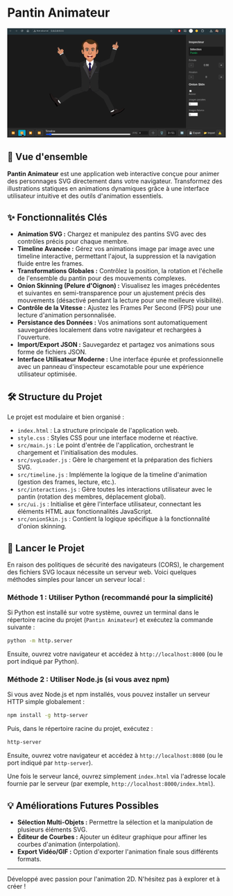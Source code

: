 # Pantin Animateur

![Pantin Animateur Screenshot](apercu.gif) <!-- Placeholder for a future screenshot -->

## 🚀 Vue d'ensemble

**Pantin Animateur** est une application web interactive conçue pour animer des personnages SVG directement dans votre navigateur. Transformez des illustrations statiques en animations dynamiques grâce à une interface utilisateur intuitive et des outils d'animation essentiels.

## ✨ Fonctionnalités Clés

*   **Animation SVG :** Chargez et manipulez des pantins SVG avec des contrôles précis pour chaque membre.
*   **Timeline Avancée :** Gérez vos animations image par image avec une timeline interactive, permettant l'ajout, la suppression et la navigation fluide entre les frames.
*   **Transformations Globales :** Contrôlez la position, la rotation et l'échelle de l'ensemble du pantin pour des mouvements complexes.
*   **Onion Skinning (Pelure d'Oignon) :** Visualisez les images précédentes et suivantes en semi-transparence pour un ajustement précis des mouvements (désactivé pendant la lecture pour une meilleure visibilité).
*   **Contrôle de la Vitesse :** Ajustez les Frames Per Second (FPS) pour une lecture d'animation personnalisée.
*   **Persistance des Données :** Vos animations sont automatiquement sauvegardées localement dans votre navigateur et rechargées à l'ouverture.
*   **Import/Export JSON :** Sauvegardez et partagez vos animations sous forme de fichiers JSON.
*   **Interface Utilisateur Moderne :** Une interface épurée et professionnelle avec un panneau d'inspecteur escamotable pour une expérience utilisateur optimisée.

## 🛠️ Structure du Projet

Le projet est modulaire et bien organisé :

*   `index.html` : La structure principale de l'application web.
*   `style.css` : Styles CSS pour une interface moderne et réactive.
*   `src/main.js` : Le point d'entrée de l'application, orchestrant le chargement et l'initialisation des modules.
*   `src/svgLoader.js` : Gère le chargement et la préparation des fichiers SVG.
*   `src/timeline.js` : Implémente la logique de la timeline d'animation (gestion des frames, lecture, etc.).
*   `src/interactions.js` : Gère toutes les interactions utilisateur avec le pantin (rotation des membres, déplacement global).
*   `src/ui.js` : Initialise et gère l'interface utilisateur, connectant les éléments HTML aux fonctionnalités JavaScript.
*   `src/onionSkin.js` : Contient la logique spécifique à la fonctionnalité d'onion skinning.

## 🚀 Lancer le Projet

En raison des politiques de sécurité des navigateurs (CORS), le chargement des fichiers SVG locaux nécessite un serveur web. Voici quelques méthodes simples pour lancer un serveur local :

### Méthode 1 : Utiliser Python (recommandé pour la simplicité)

Si Python est installé sur votre système, ouvrez un terminal dans le répertoire racine du projet (`Pantin Animateur`) et exécutez la commande suivante :

```bash
python -m http.server
```

Ensuite, ouvrez votre navigateur et accédez à `http://localhost:8000` (ou le port indiqué par Python).

### Méthode 2 : Utiliser Node.js (si vous avez npm)

Si vous avez Node.js et npm installés, vous pouvez installer un serveur HTTP simple globalement :

```bash
npm install -g http-server
```

Puis, dans le répertoire racine du projet, exécutez :

```bash
http-server
```

Ensuite, ouvrez votre navigateur et accédez à `http://localhost:8080` (ou le port indiqué par `http-server`).

Une fois le serveur lancé, ouvrez simplement `index.html` via l'adresse locale fournie par le serveur (par exemple, `http://localhost:8000/index.html`).

## 💡 Améliorations Futures Possibles

*   **Sélection Multi-Objets :** Permettre la sélection et la manipulation de plusieurs éléments SVG.
*   **Éditeur de Courbes :** Ajouter un éditeur graphique pour affiner les courbes d'animation (interpolation).
*   **Export Vidéo/GIF :** Option d'exporter l'animation finale sous différents formats.

---

Développé avec passion pour l'animation 2D. N'hésitez pas à explorer et à créer !
